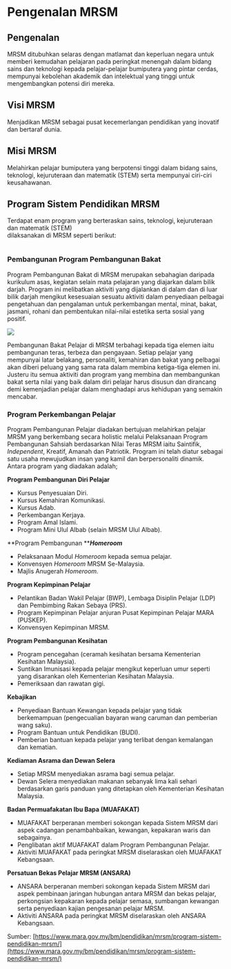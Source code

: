 # Pengenalan MRSM

## Pengenalan

MRSM ditubuhkan selaras dengan matlamat dan keperluan negara untuk memberi kemudahan pelajaran pada peringkat menengah dalam bidang sains dan teknologi kepada pelajar-pelajar bumiputera yang pintar cerdas, mempunyai kebolehan akademik dan intelektual yang tinggi untuk mengembangkan potensi diri mereka.

## **Visi MRSM**

Menjadikan MRSM sebagai pusat kecemerlangan pendidikan yang inovatif dan bertaraf dunia.

## **Misi MRSM**

Melahirkan pelajar bumiputera yang berpotensi tinggi dalam bidang sains, teknologi, kejuruteraan dan matematik (STEM) serta mempunyai ciri-ciri keusahawanan.

## Program Sistem Pendidikan MRSM

Terdapat enam program yang berteraskan sains, teknologi, kejuruteraan dan matematik (STEM)\
dilaksanakan di MRSM seperti berikut:

<figure><img src="https://mara.b-cdn.net/wp-content/uploads/2021/05/Program29521.jpg.webp" alt=""><figcaption></figcaption></figure>

### Pembangunan Program Pembangunan Bakat

Program Pembangunan Bakat di MRSM merupakan sebahagian daripada kurikulum asas, kegiatan selain mata pelajaran yang diajarkan dalam bilik darjah. Program ini melibatkan aktiviti yang dijalankan di dalam dan di luar bilik darjah mengikut kesesuaian sesuatu aktiviti dalam penyediaan pelbagai pengetahuan dan pengalaman untuk perkembangan mental, minat, bakat, jasmani, rohani dan pembentukan nilai-nilai estetika serta sosial yang positif.

![](https://mara.b-cdn.net/wp-content/uploads/2019/07/mrsm-info-grafik-2.png)

Pembangunan Bakat Pelajar di MRSM terbahagi kepada tiga elemen iaitu pembangunan teras, terbeza dan pengayaan. Setiap pelajar yang mempunyai latar belakang, personaliti, kemahiran dan bakat yang pelbagai akan diberi peluang yang sama rata dalam membina ketiga-tiga elemen ini. Justeru itu semua aktiviti dan program yang membina dan membangunkan bakat serta nilai yang baik dalam diri pelajar harus disusun dan dirancang demi kemenjadian pelajar dalam menghadapi arus kehidupan yang semakin mencabar.

### Program Perkembangan Pelajar

Program Pembangunan Pelajar diadakan bertujuan melahirkan pelajar MRSM yang berkembang secara holistic melalui Pelaksanaan Program Pembangunan Sahsiah berdasarkan Nilai Teras MRSM iaitu Saintifik, _Independent_, Kreatif, Amanah dan Patriotik. Program ini telah diatur sebagai satu usaha mewujudkan insan yang kamil dan berpersonaliti dinamik. Antara program yang diadakan adalah;

**Program Pembangunan Diri Pelajar**

* Kursus Penyesuaian Diri.
* Kursus Kemahiran Komunikasi.
* Kursus Adab.
* Perkembangan Kerjaya.
* Program Amal Islami.
* Program Mini Ulul Albab (selain MRSM Ulul Albab).

**Program Pembangunan **_**Homeroom**_

* Pelaksanaan Modul _Homeroom_ kepada semua pelajar.
* Konvensyen _Homeroom_ MRSM Se-Malaysia.
* Majlis Anugerah _Homeroom._

**Program Kepimpinan Pelajar**

* Pelantikan Badan Wakil Pelajar (BWP), Lembaga Disiplin Pelajar (LDP) dan Pembimbing Rakan Sebaya (PRS).
* Program Kepimpinan Pelajar anjuran Pusat Kepimpinan Pelajar MARA (PUSKEP).
* Konvensyen Kepimpinan MRSM.

**Program Pembangunan Kesihatan**

* Program pencegahan (ceramah kesihatan bersama Kementerian Kesihatan Malaysia).
* Suntikan Imunisasi kepada pelajar mengikut keperluan umur seperti yang disarankan oleh Kementerian Kesihatan Malaysia.
* Pemeriksaan dan rawatan gigi.

**Kebajikan**

* Penyediaan Bantuan Kewangan kepada pelajar yang tidak berkemampuan (pengecualian bayaran wang caruman dan pemberian wang saku).
* Program Bantuan untuk Pendidikan (BUDI).
* Pemberian bantuan kepada pelajar yang terlibat dengan kemalangan dan kematian.

**Kediaman Asrama dan Dewan Selera**

* Setiap MRSM menyediakan asrama bagi semua pelajar.
* Dewan Selera menyediakan makanan sebanyak lima kali sehari berdasarkan garis panduan yang ditetapkan oleh Kementerian Kesihatan Malaysia.

**Badan Permuafakatan Ibu Bapa (MUAFAKAT)**

* MUAFAKAT berperanan memberi sokongan kepada Sistem MRSM dari aspek cadangan penambahbaikan, kewangan, kepakaran waris dan sebagainya.
* Penglibatan aktif MUAFAKAT dalam Program Pembangunan Pelajar.
* Aktiviti MUAFAKAT pada peringkat MRSM diselaraskan oleh MUAFAKAT Kebangsaan.

**Persatuan Bekas Pelajar MRSM (ANSARA)**

* ANSARA berperanan memberi sokongan kepada Sistem MRSM dari aspek pembinaan jaringan hubungan antara MRSM dan bekas pelajar, perkongsian kepakaran kepada pelajar semasa, sumbangan kewangan serta penyediaan kajian pengesanan pelajar MRSM.
* Aktiviti ANSARA pada peringkat MRSM diselaraskan oleh ANSARA Kebangsaan.

Sumber: [https://www.mara.gov.my/bm/pendidikan/mrsm/program-sistem-pendidikan-mrsm/](https://www.mara.gov.my/bm/pendidikan/mrsm/program-sistem-pendidikan-mrsm/)
